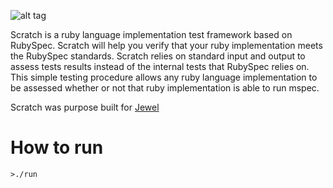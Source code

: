 ![alt tag](http://s28.postimg.org/6feubz5p7/scratchspec.png)

Scratch is a ruby language implementation test framework based on RubySpec.  Scratch will help you verify that your ruby implementation meets the RubySpec standards.  Scratch relies on standard input and output to assess tests results instead of the internal tests that RubySpec relies on.  This simple testing procedure allows any ruby language implementation to be assessed whether or not that ruby implementation is able to run mspec.

Scratch was purpose built for [Jewel](https://github.com/sotownsend/Jewel)

# How to run #
    >./run
